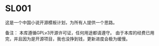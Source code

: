 # SL001
这是一个中国小说开源模板计划，为所有人提供一个思路。

备注：
本库遵循GPLv3开源许可证，任何用途都请遵守。
由于本库的经费已用完，并且因为是开源项目，我也没挣到钱，更新进度会极为缓慢。
